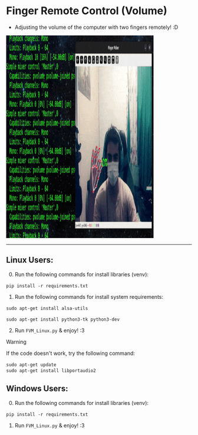 # Finger Remote Control (Volume)
- Adjusting the volume of the computer with two fingers remotely! :D

<img src="FVM_testing.gif" width="400" height="550">

----------------------------------------------------------------
## Linux Users:
0. Run the following commands for install libraries (venv):
```console
pip install -r requirements.txt
```

1. Run the following commands for install system requirements:
```console
sudo apt-get install alsa-utils
```
```console
sudo apt-get install python3-tk python3-dev
```

2. Run `FVM_Linux.py` & enjoy! :3

> [!WARNING]
> If the code doesn't work, try the following command:
> ```console
> sudo apt-get update
> sudo apt-get install libportaudio2
> ```

## Windows Users:
0. Run the following commands for install libraries (venv):
```console
pip install -r requirements.txt
```

1. Run `FVM_Linux.py` & enjoy! :3


   
   
